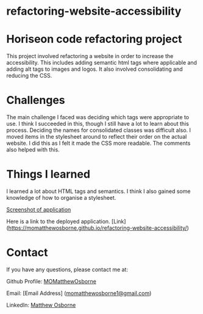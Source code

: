 # refactoring-website-accessibility
# Horiseon code refactoring project

This project involved refactoring a website in order to increase the accessibility. This includes adding semantic html tags where applicable and adding alt tags to images and logos. It also involved consolidating and reducing the CSS.

# Challenges 
The main challenge I faced was deciding which tags were appropriate to use. I think I succeeded in this, though I still have a lot to learn about this process. Deciding the names for consolidated classes was difficult also. I moved items in the stylesheet around to reflect their order on the actual website. I did this as I felt it made the CSS more readable. The comments also helped with this.
 
 
# Things I learned

I learned a lot about HTML tags and semantics. I think I also gained some knowledge of how to organise a stylesheet.

[Screenshot of application](https://user-images.githubusercontent.com/109035827/197354006-4390f5f3-2dbb-42c0-b069-cf159cda27a8.jpeg)

Here is a link to the deployed application. [Link] (https://momatthewosborne.github.io/refactoring-website-accessibility/)
 
# Contact

If you have any questions, please contact me at: 
 
  Github Profile: [MOMatthewOsborne ](https://github.com/MOMatthewOsborne )  

  Email:  [Email Address] (momatthewosborne1@gmail.com)

  LinkedIn: [Matthew Osborne](https://www.linkedin.com/in/matthew-osborne-ba9192247  )
